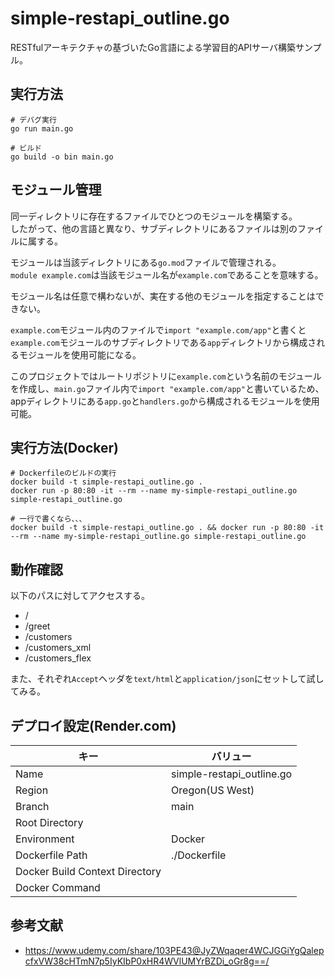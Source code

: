 # simple-restapi_outline.go

RESTfulアーキテクチャの基づいたGo言語による学習目的APIサーバ構築サンプル。  

## 実行方法

```shell
# デバグ実行
go run main.go

# ビルド
go build -o bin main.go
```

## モジュール管理

同一ディレクトリに存在するファイルでひとつのモジュールを構築する。  
したがって、他の言語と異なり、サブディレクトリにあるファイルは別のファイルに属する。  

モジュールは当該ディレクトリにある`go.mod`ファイルで管理される。  
`module example.com`は当該モジュール名が`example.com`であることを意味する。  

モジュール名は任意で構わないが、実在する他のモジュールを指定することはできない。  

`example.com`モジュール内のファイルで`import "example.com/app"`と書くと`example.com`モジュールのサブディレクトリである`app`ディレクトリから構成されるモジュールを使用可能になる。  

このプロジェクトではルートリポジトリに`example.com`という名前のモジュールを作成し、`main.go`ファイル内で`import "example.com/app"`と書いているため、appディレクトリにある`app.go`と`handlers.go`から構成されるモジュールを使用可能。  

## 実行方法(Docker)

```shell
# Dockerfileのビルドの実行
docker build -t simple-restapi_outline.go .
docker run -p 80:80 -it --rm --name my-simple-restapi_outline.go simple-restapi_outline.go

# 一行で書くなら、、、
docker build -t simple-restapi_outline.go . && docker run -p 80:80 -it --rm --name my-simple-restapi_outline.go simple-restapi_outline.go
```

## 動作確認

以下のパスに対してアクセスする。  

- /
- /greet
- /customers
- /customers_xml
- /customers_flex

また、それぞれ`Accept`ヘッダを`text/html`と`application/json`にセットして試してみる。  

## デプロイ設定(Render.com)

| キー | バリュー |
| ---- | ---- |
| Name | simple-restapi_outline.go |
| Region | Oregon(US West) |
| Branch | main |
| Root Directory |  |
| Environment | Docker |
| Dockerfile Path | ./Dockerfile |
| Docker Build Context Directory |  |
| Docker Command |  |

## 参考文献

- <https://www.udemy.com/share/103PE43@JyZWqaqer4WCJGGiYgQalepcfxVW38cHTmN7p5IyKIbP0xHR4WVlUMYrBZDi_oGr8g==/>

